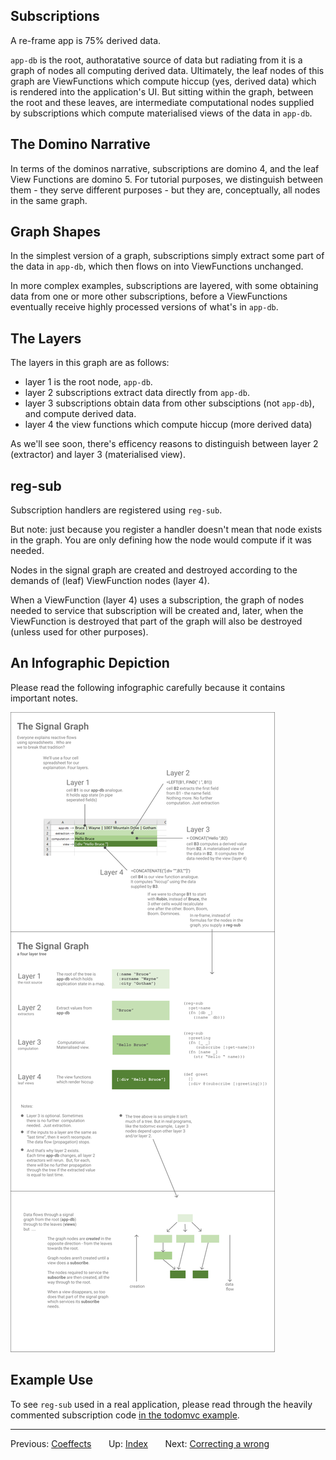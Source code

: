 ## Subscriptions 

A re-frame app is 75% derived data. 

`app-db` is the root, authoratative source of data but radiating 
from it is a graph of nodes all computing derived data. Ultimately, the leaf nodes of 
this graph are ViewFunctions which compute hiccup (yes, derived data)
which is rendered into the application's UI. But sitting within
the graph, between the root and these leaves, are intermediate
computational nodes supplied by subscriptions which compute 
materialised views of the data in `app-db`.

## The Domino Narrative

In terms of the dominos narrative, subscriptions are domino 4,
and the leaf View Functions are domino 5. For tutorial purposes, 
we distinguish between them - they serve different purposes - but 
they are, conceptually, all nodes in the same graph.

## Graph Shapes

In the simplest version of a graph, subscriptions simply extract
some part of the data in `app-db`, which then flows on into 
ViewFunctions unchanged.

In more complex examples, subscriptions are 
layered, with some obtaining data from one or more other 
subscriptions, before a ViewFunctions eventually receive 
highly processed versions of what's in `app-db`. 

## The Layers

The layers in this graph are as follows: 
   - layer 1 is the root node, `app-db`. 
   - layer 2 subscriptions extract data directly from `app-db`.
   - layer 3 subscriptions obtain data from other subsciptions (not `app-db`), and compute derived data.
   - layer 4 the view functions which compute hiccup (more derived data)

As we'll see soon, there's efficency reasons to distinguish between layer 2 (extractor) 
and layer 3 (materialised view).

## reg-sub 

Subscription handlers are registered using `reg-sub`. 
 
But note: just because you register a handler doesn't mean that node exists in 
the graph. You are only defining how the node would compute if it was needed. 

Nodes in the signal graph are created and destroyed according to the demands
of (leaf) ViewFunction nodes (layer 4). 

When a ViewFunction (layer 4) uses a subscription, the graph of nodes needed to service
that subscription will be created and, later, when the ViewFunction is destroyed 
that part of the graph will also be destroyed (unless used for other purposes). 

## An Infographic Depiction 

Please read the following infographic carefully
because it contains important notes.

<img src="/images/subscriptions.png?raw=true">

## Example Use 

To see `reg-sub` used in a real application, please read through the 
heavily commented subscription code
[in the todomvc example](https://github.com/Day8/re-frame/blob/master/examples/todomvc/src/todomvc/subs.cljs).



*** 

Previous:  [Coeffects](Coeffects.md)&nbsp;&nbsp;&nbsp;&nbsp;&nbsp;&nbsp;
Up:  [Index](README.md)&nbsp;&nbsp;&nbsp;&nbsp;&nbsp;&nbsp;
Next:  [Correcting a wrong](SubscriptionsCleanup.md)&nbsp;&nbsp;&nbsp;&nbsp;&nbsp;&nbsp;


<!-- START doctoc generated TOC please keep comment here to allow auto update -->
<!-- DON'T EDIT THIS SECTION, INSTEAD RE-RUN doctoc TO UPDATE -->
<!-- END doctoc generated TOC please keep comment here to allow auto update -->

